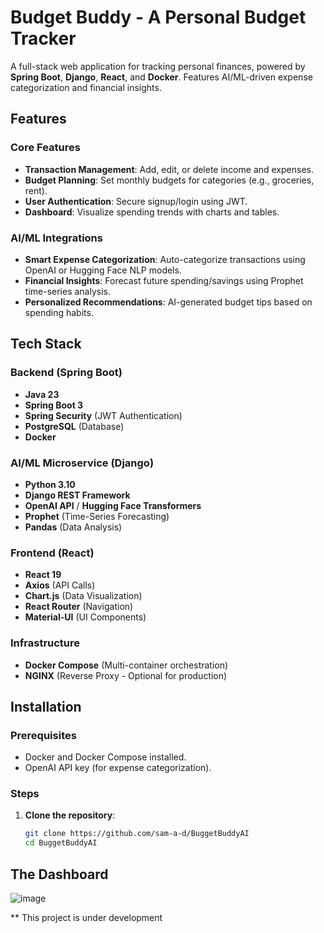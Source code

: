 # Budget Buddy - A Personal Budget Tracker

A full-stack web application for tracking personal finances, powered by **Spring Boot**, **Django**, **React**, and **Docker**. Features AI/ML-driven expense categorization and financial insights.


## Features

### Core Features
- **Transaction Management**: Add, edit, or delete income and expenses.
- **Budget Planning**: Set monthly budgets for categories (e.g., groceries, rent).
- **User Authentication**: Secure signup/login using JWT.
- **Dashboard**: Visualize spending trends with charts and tables.

### AI/ML Integrations
- **Smart Expense Categorization**: Auto-categorize transactions using OpenAI or Hugging Face NLP models.
- **Financial Insights**: Forecast future spending/savings using Prophet time-series analysis.
- **Personalized Recommendations**: AI-generated budget tips based on spending habits.

## Tech Stack

### Backend (Spring Boot)
- **Java 23**
- **Spring Boot 3**
- **Spring Security** (JWT Authentication)
- **PostgreSQL** (Database)
- **Docker**

### AI/ML Microservice (Django)
- **Python 3.10**
- **Django REST Framework**
- **OpenAI API** / **Hugging Face Transformers**
- **Prophet** (Time-Series Forecasting)
- **Pandas** (Data Analysis)

### Frontend (React)
- **React 19**
- **Axios** (API Calls)
- **Chart.js** (Data Visualization)
- **React Router** (Navigation)
- **Material-UI** (UI Components)

### Infrastructure
- **Docker Compose** (Multi-container orchestration)
- **NGINX** (Reverse Proxy - Optional for production)

## Installation

### Prerequisites
- Docker and Docker Compose installed.
- OpenAI API key (for expense categorization).

### Steps
1. **Clone the repository**:
   ```bash
   git clone https://github.com/sam-a-d/BuggetBuddyAI
   cd BuggetBuddyAI

## The Dashboard
![image](https://github.com/user-attachments/assets/c5cd4762-b1f2-4a1b-9d26-198d29fc64f8)

** This project is under development

